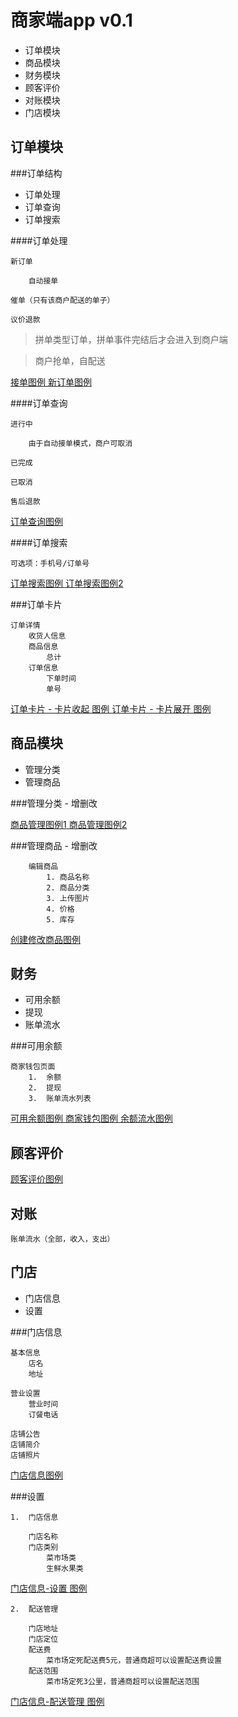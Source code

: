 #	商家端app v0.1
	
-	订单模块
-	商品模块
-	财务模块
-  顾客评价
-  对账模块
-  门店模块

##	订单模块

###订单结构

-  订单处理
-  订单查询
-  订单搜索

####订单处理

	新订单
	
		自动接单
	
	催单（只有该商户配送的单子）
	
	议价退款
	
>	拼单类型订单，拼单事件完结后才会进入到商户端

> 	商户抢单，自配送
	
<a href="/Users/jennyhui/Documents/JennyHui/私活/商户端/pic/订单处理/接单.png" target="_blank">
接单图例
</a>

<a href="/Users/jennyhui/Documents/JennyHui/私活/商户端/pic/订单处理/接单.png" target="_blank">
新订单图例
</a>

####订单查询

	进行中
	
		由于自动接单模式，商户可取消
	
	已完成
	
	已取消
	
	售后退款
	
<a href="/Users/jennyhui/Documents/JennyHui/私活/商户端/pic/订单查询/订单管理.png" target="_blank">
订单查询图例
</a>

####订单搜索

	可选项：手机号/订单号

<a href="/Users/jennyhui/Documents/JennyHui/私活/商户端/pic/订单查询/订单搜索/订单搜索.png" target="_blank">
订单搜索图例
</a>

<a href="/Users/jennyhui/Documents/JennyHui/私活/商户端/pic/订单查询/订单搜索/订单搜索2.png" target="_blank">
订单搜索图例2
</a>

###订单卡片

	订单详情
		收货人信息
		商品信息
			总计
		订单信息
			下单时间
			单号
		
<a href="/Users/jennyhui/Documents/JennyHui/私活/商户端/pic/订单查询/订单卡片/卡片收起.png" target="_blank">
订单卡片 - 卡片收起 图例
</a>

<a href="/Users/jennyhui/Documents/JennyHui/私活/商户端/pic/订单查询/订单卡片/卡片展开.png" target="_blank">
订单卡片 - 卡片展开 图例
</a>

##	商品模块

-	管理分类
-	管理商品

###管理分类 - 增删改

<a href="/Users/jennyhui/Documents/JennyHui/私活/商户端/pic/店铺管理/商品/商品管理0.png" target="_blank">
商品管理图例1
</a>

<a href="/Users/jennyhui/Documents/JennyHui/私活/商户端/pic/店铺管理/商品/商品管理1.png" target="_blank">
商品管理图例2
</a>

###管理商品 - 增删改
	
		编辑商品
			1. 商品名称
			2. 商品分类
			3. 上传图片
			4. 价格
			5. 库存

<a href="/Users/jennyhui/Documents/JennyHui/私活/商户端/pic/店铺管理/商品/创建修改商品.png" target="_blank">
创建修改商品图例
</a>

##	财务

- 可用余额
- 提现
- 账单流水

###可用余额

	商家钱包页面
		1.	余额
		2.	提现
		3.	账单流水列表

<a href="/Users/jennyhui/Documents/JennyHui/私活/商户端/pic/财务/可用余额.jpg" target="_blank">
可用余额图例
</a>
<a href="/Users/jennyhui/Documents/JennyHui/私活/商户端/pic/财务/商家钱包.jpg" target="_blank">
商家钱包图例
</a>
<a href="/Users/jennyhui/Documents/JennyHui/私活/商户端/pic/财务/余额流水.jpg" target="_blank">
余额流水图例
</a>

##	顾客评价

<a href="/Users/jennyhui/Documents/JennyHui/私活/商户端/pic/财务/余额流水.jpg" target="_blank">
顾客评价图例
</a>

##	对账

	账单流水（全部，收入，支出）

##	门店

-	门店信息
-  设置

###门店信息

	基本信息
		店名
		地址
		
	营业设置
		营业时间
		订餐电话
		
	店铺公告
	店铺简介
	店铺照片

<a href="/Users/jennyhui/Documents/JennyHui/私活/商户端/pic/门店/门店信息/门店信息.jpg" target="_blank">
门店信息图例
</a>

###设置

	1.	门店信息

		门店名称
		门店类别
			菜市场类
			生鲜水果类

<a href="/Users/jennyhui/Documents/JennyHui/私活/商户端/pic/门店/门店信息/设置.jpg" target="_blank">
门店信息-设置 图例
</a>
		
	2.	配送管理

		门店地址
		门店定位
		配送费
			菜市场定死配送费5元，普通商超可以设置配送费设置
		配送范围
			菜市场定死3公里，普通商超可以设置配送范围

<a href="/Users/jennyhui/Documents/JennyHui/私活/商户端/pic/门店/门店信息/配送管理.jpg" target="_blank">
门店信息-配送管理 图例
</a>
	